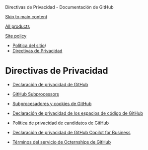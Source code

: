 Directivas de Privacidad - Documentación de GitHub

[Skip to main content](#main-content)

[All products](/es)

[Site policy](/site-policy)

* [Política del sitio](/es/site-policy)/
* [Directivas de Privacidad](/es/site-policy/privacy-policies)

Directivas de Privacidad
==========

* [Declaración de privacidad de GitHub](/es/site-policy/privacy-policies/github-privacy-statement)

* [GitHub Subprocessors](/es/site-policy/privacy-policies/github-subprocessors)

* [Subprocesadores y cookies de GitHub](/es/site-policy/privacy-policies/github-subprocessors-and-cookies)

* [Declaración de privacidad de los espacios de código de GitHub](/es/site-policy/privacy-policies/github-codespaces-privacy-statement)

* [Política de privacidad de candidatos de GitHub](/es/site-policy/privacy-policies/github-candidate-privacy-policy)

* [Declaración de privacidad de GitHub Copilot for Business](/es/site-policy/privacy-policies/github-copilot-for-business-privacy-statement)

* [Términos del servicio de Octernships de GitHub](/es/site-policy/privacy-policies/github-octernships-terms-of-service)
